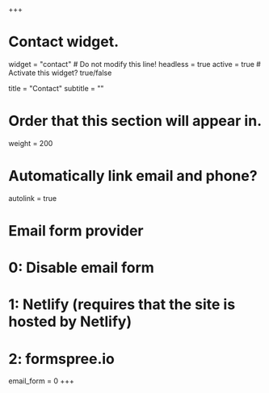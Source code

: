 +++
# Contact widget.
widget = "contact"  # Do not modify this line!
headless = true
active = true  # Activate this widget? true/false

title = "Contact"
subtitle = ""

# Order that this section will appear in.
weight = 200

# Automatically link email and phone?
autolink = true

# Email form provider
#   0: Disable email form
#   1: Netlify (requires that the site is hosted by Netlify)
#   2: formspree.io
email_form = 0
+++

